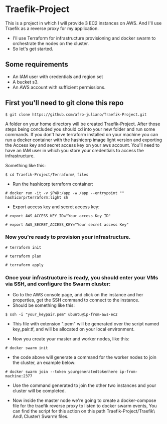 # Traefik-Project
This is a project in which I will provide 3 EC2 instances on AWS. And I'll use Traefik as a reverse proxy for my application.

* I'll use Terraform for infrastructure provisioning and docker swarm to orchestrate the nodes on the cluster.
* So let's get started.

## Some requirements
* An IAM user with credentials and region set
* A bucket s3.
* An AWS account with sufficient permissions.

## First you'll need to git clone this repo 
  ```
  $ git clone https://github.com/afro-juliano/Traefik-Project.git
  ```

  A folder on your home directory will be created Traefik-Project.
  After those steps being concluded you should cd into your new folder and run some commands. If you don't have terraform
  installed on your machine you can run a docker container with the hashicorp image light version and exporting the Access key
  and secret access key on your aws account. You'll need to have an IAM user in which you store your credentials to access the infrastructure.

  Something like this:
  ```
  $ cd Traefik-Project/Terraform\ files
  ```
  * Run the hashicorp terraform container:
  ```
  # docker run -it -v $PWD:/app -w /app --entrypoint "" hashicorp/terraform:light sh
  ```
  * Export access key and secret access key:
  ```
  # export AWS_ACCESS_KEY_ID="Your access Key ID"
  ```
  ```
  # export AWS_SECRET_ACCESS_KEY="Your secret access Key"
  ```
### Now you're ready to provision your infrastructure.

  ```
  # terraform init
  ```
  ```
  # terraform plan
  ```
  ```
  # terraform apply
  ```

### Once your infrastructure is ready, you should enter your VMs via SSH, and configure the Swarm cluster:
  * Go to the AWS console page, and click on the instance and her properties, get the SSH command to connect to the instance.
  * Should be something like this:
  ```
  $ ssh -i "your_keypair.pem" ubuntu@ip-from-aws-ec2
  ```
  * This file with extension ".pem" will be generated over the script named key_pair.tf, 
    and will be allocated on your local environment.

  * Now you create your master and worker nodes, like this:
  ```
  # docker swarm init
  ```
  * the code above will generate a command for the worker nodes to join the cluster, an example below:
  ```
  # docker swarm join --token yourgeneratedtokenhere ip-from-machine:2377
  ```
  * Use the command generated to join the other two instances and your cluster will be completed.

  * Now inside the master node we're going to create a docker-compose file for the traefik reverse proxy to listen to docker swarm events,
    You can find the script for this action on this path Traefik-Project/Traefik\ And\ Cluster\ Swarm\ files.
